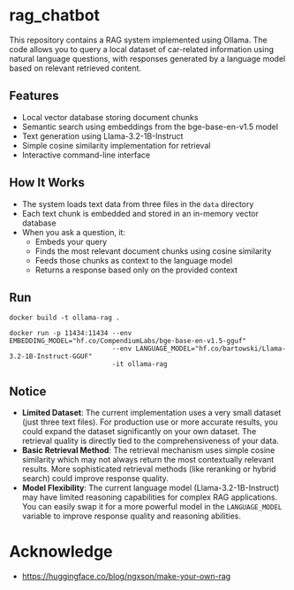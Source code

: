 # rag_chatbot

This repository contains a RAG system implemented using Ollama. The code allows you to query a local dataset of car-related information using natural language questions, with responses generated by a language model based on relevant retrieved content.

## Features  
- Local vector database storing document chunks
- Semantic search using embeddings from the bge-base-en-v1.5 model
- Text generation using Llama-3.2-1B-Instruct
- Simple cosine similarity implementation for retrieval
- Interactive command-line interface

## How It Works

- The system loads text data from three files in the ```data``` directory
- Each text chunk is embedded and stored in an in-memory vector database
- When you ask a question, it:
  - Embeds your query
  - Finds the most relevant document chunks using cosine similarity
  - Feeds those chunks as context to the language model
  - Returns a response based only on the provided context

## Run

```
docker build -t ollama-rag .
```
```
docker run -p 11434:11434 --env EMBEDDING_MODEL="hf.co/CompendiumLabs/bge-base-en-v1.5-gguf"  
                          --env LANGUAGE_MODEL="hf.co/bartowski/Llama-3.2-1B-Instruct-GGUF"
                          -it ollama-rag
```

## Notice
- <b>Limited Dataset</b>: The current implementation uses a very small dataset (just three text files). For production use or more accurate results, you could expand the dataset significantly on your own dataset. The retrieval quality is directly tied to the comprehensiveness of your data.
- <b>Basic Retrieval Method</b>: The retrieval mechanism uses simple cosine similarity which may not always return the most contextually relevant results. More sophisticated retrieval methods (like reranking or hybrid search) could improve response quality.
- <b>Model Flexibility</b>: The current language model (Llama-3.2-1B-Instruct) may have limited reasoning capabilities for complex RAG applications. You can easily swap it for a more powerful model in the ```LANGUAGE_MODEL``` variable to improve response quality and reasoning abilities.

# Acknowledge  
- https://huggingface.co/blog/ngxson/make-your-own-rag  

